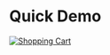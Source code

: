 # Quick Demo

[![Shopping Cart](https://img.youtube.com/vi/K-vS2x0stIA/sddefault.jpg)](https://www.youtube.com/watch?v=K-vS2x0stIA)

